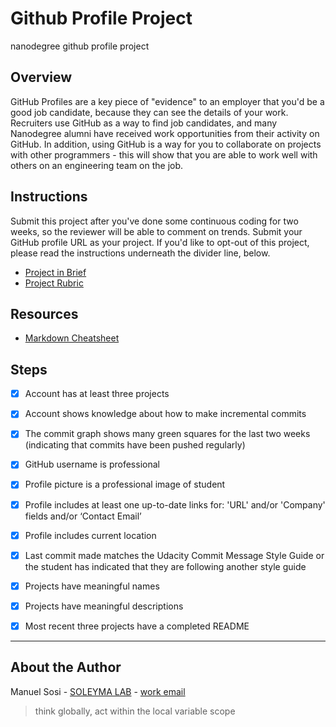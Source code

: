 # Github Profile Project
nanodegree github profile project

## Overview
GitHub Profiles are a key piece of "evidence" to an employer that you'd be a good job candidate, because they can see the details of your work. Recruiters use GitHub as a way to find job candidates, and many Nanodegree alumni have received work opportunities from their activity on GitHub. In addition, using GitHub is a way for you to collaborate on projects with other programmers - this will show that you are able to work well with others on an engineering team on the job.
## Instructions
Submit this project after you've done some continuous coding for two weeks, so the reviewer will be able to comment on trends.
Submit your GitHub profile URL as your project.
If you'd like to opt-out of this project, please read the instructions underneath the divider line, below.

* [Project in Brief](https://classroom.udacity.com/nanodegrees/nd0011/parts/6626f10d-e207-475a-9139-7ebfe24daf38/modules/97c40fd0-5f40-45fc-997f-6d25ed8cc1c9/lessons/de38d0de-afac-4d34-a339-25c2519cf9f9/project)
* [Project Rubric](https://review.udacity.com/#!/rubrics/52/view)

## Resources
* [Markdown Cheatsheet](https://commonmark.org/help/)

## Steps
* [x] Account has at least three projects
* [x] Account shows knowledge about how to make incremental commits
* [x] The commit graph shows many green squares for the last two weeks (indicating that commits have been pushed regularly)

* [x] GitHub username is professional 
* [x] Profile picture is a professional image of student
* [x] Profile includes at least one up-to-date links for: 'URL' and/or 'Company' fields and/or ‘Contact Email’
* [x] Profile includes current location

* [x] Last commit made matches the Udacity Commit Message Style Guide or the student has indicated that they are following another style guide

* [x] Projects have meaningful names 
* [x] Projects have meaningful descriptions
* [x] Most recent three projects have a completed README

---

## About the Author
Manuel Sosi - [SOLEYMA LAB](https://www.soleyma.com) - [work email](mailto:manuel.sosi@soleyma.com)
> think globally, act within the local variable scope
